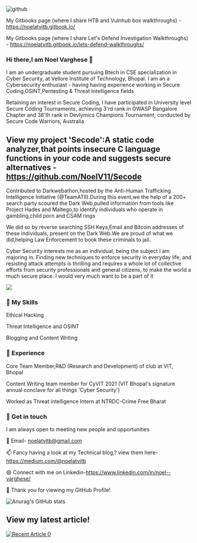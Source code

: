 ![github](https://img.shields.io/badge/GitHub-000000?style=for-the-badge&logo=GitHub&logoColor=white)

My Gitbooks page (where I share HTB and Vulnhub box walkthroughs) - https://noelatvitb.gitbook.io/

My Gitbooks page (where I share Let's Defend Investigation Walkthroughs) - https://noelatvitb.gitbook.io/lets-defend-walkthroughs/

### Hi there,I am Noel Varghese 👋


I am an undergraduate student pursuing Btech in CSE specialization in Cyber Security, at Vellore Institute of Technology, Bhopal. I am an a Cybersecurity enthusiast - having  having experience working in Secure Coding,OSINT,Pentesting & Threat Intelligence fields

Retaining an interest in Secure Coding, I have participated in University level Secure Coding Tournaments, achieving 3'rd rank in OWASP Bangalore Chapter and 38'th rank in Devlymics Champions Tournament, conducted by Secure Code Warriors, Australia

## View my project 'Secode':A static code analyzer,that points insecure C language functions in your code and suggests secure alternatives - https://github.com/NoelV11/Secode

Contributed to Darkwebathon,hosted by the Anti-Human Trafficking Intelligence Initiative (@TeamATII).During this event,we the help of a 200+ search party scoured the Dark Web,pulled information from tools like Project Hades and Maltego,to identify individuals who operate in gambling,child porn and CSAM rings

We did so by reverse searching SSH Keys,Email and Bitcoin addresses of these individuals, present on the Dark Web.We are proud of what we did,helping Law Enforcement to book these criminals to jail.

Cyber Security interests me as an individual, being the subject I am majoring in. Finding new techniques to enforce security in everyday life, and resisting attack attempts is thrilling and requires a whole lot of collective efforts from security professionals and general citizens, to make the world a much secure place. I would very much want to be a part of it


![](https://komarev.com/ghpvc/?username=NoelV11)

### 🔭 My Skills

Ethical Hacking

Threat Intelligence and OSINT

Blogging and Content Writing

### 🌱 Experience

Core Team Member,R&D (Research and Development) of  club at VIT, Bhopal

Content Writing team member for CyVIT 2021 (VIT Bhopal's signature annual conclave for all things 'Cyber Security')

Worked as Threat intelligence Intern at NTRDC-Crime Free Bharat

### 🤔 Get in touch

I am always open to meeting new people and opportunities

💬 Email- noelatvitb@gmail.com

📫 Fancy having a look at my Technical blog,? view them here-https://medium.com/@noelatvitb

😄 Connect with me on Linkedin-https://www.linkedin.com/in/noel--varghese/

👯 Thank you for viewing my GitHub Profile!

![Anurag's GitHub stats](https://github-readme-stats.vercel.app/api?username=NoelV11&count_private=true&theme=great-gatsby&show_icons=true)

## View my latest article!
<a target="_blank" href="https://github-readme-medium-recent-article.vercel.app/medium/@noelatvitb/0"><img src="https://github-readme-medium-recent-article.vercel.app/medium/@noelatvitb/0" alt="Recent Article 0"> 

